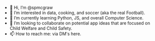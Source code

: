 - 👋 Hi, I’m @spmcgraw
- 👀 I’m interested in data, cooking, and soccer (aka the real Football).
- 🌱 I’m currently learning Python, JS, and overall Computer Science.
- 💞️ I’m looking to collaborate on potential app ideas that are focused on Child Welfare and Child Safety.
- 📫 How to reach me: via DM's here.
